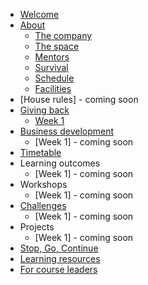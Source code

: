 * [Welcome](README.md)
* [About](about/README.md)
   * [The company](about/company.md)
   * [The space](about/space.md)
   * [Mentors](about/mentors.md)
   * [Survival](about/money.md)
   * [Schedule](about/schedule.md)
   * [Facilities](about/facilities.md)
* [House rules] - coming soon
* [Giving back](giving/README.md)
   * [Week 1](giving/week1.md)   
* [Business development](business/README.md)
   * [Week 1] - coming soon   
* [Timetable](README.md)
* Learning outcomes
   * [Week 1] - coming soon   
* Workshops
   * [Week 1] - coming soon
* [Challenges](challenges/README.md)
   * [Week 1] - coming soon
* Projects
   * [Week 1] - coming soon
* [Stop, Go, Continue](sgc/README.md)  
* [Learning resources](resources.md)  
* [For course leaders](leaders/README.md)  
